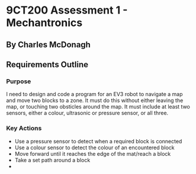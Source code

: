 # 9CT200 Assessment 1 - Mechantronics

## By Charles McDonagh

## Requirements Outline

### Purpose

I need to design and code a program for an EV3 robot to navigate a map and move two blocks to a zone. It must do this without either leaving the map, or touching two obsticles around the map. It must include at least two sensors, either a colour, ultrasonic or pressure sensor, or all three.

### Key Actions 

- Use a pressure sensor to detect when a required block is connected
- Use a colour sensor to detect the colour of an encountered block
- Move forward until it reaches the edge of the mat/reach a block
- Take a set path around a block
- 

